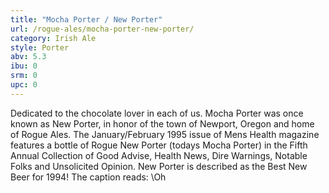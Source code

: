 ```yaml
---
title: "Mocha Porter / New Porter"
url: /rogue-ales/mocha-porter-new-porter/
category: Irish Ale
style: Porter
abv: 5.3
ibu: 0
srm: 0
upc: 0
---
```

Dedicated to the chocolate lover in each of us. Mocha Porter was once known as New Porter, in honor of the town of Newport, Oregon and home of Rogue Ales. The January/February 1995 issue of Mens Health magazine features a bottle of Rogue New Porter (todays Mocha Porter) in the Fifth Annual Collection of Good Advise, Health News, Dire Warnings, Notable Folks and Unsolicited Opinion. New Porter is described as the Best New Beer for 1994! The caption reads: \Oh

